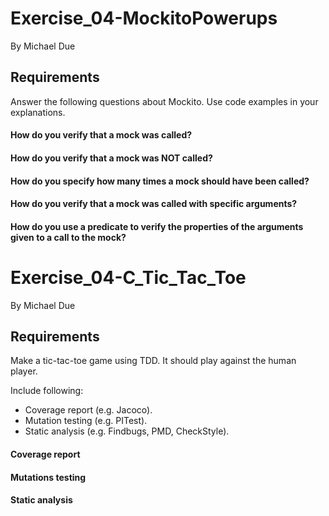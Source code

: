 # Exercise_04-MockitoPowerups
By Michael Due

## Requirements
Answer the following questions about Mockito. Use code examples in your explanations.

#### How do you verify that a mock was called?


#### How do you verify that a mock was NOT called?


#### How do you specify how many times a mock should have been called?


#### How do you verify that a mock was called with specific arguments?


#### How do you use a predicate to verify the properties of the arguments given to a call to the mock?


# Exercise_04-C_Tic_Tac_Toe
By Michael Due

## Requirements
Make a tic-tac-toe game using TDD. It should play against the human player. 

Include following:
- Coverage report (e.g. Jacoco).
- Mutation testing (e.g. PITest).
- Static analysis (e.g. Findbugs, PMD, CheckStyle). 

#### Coverage report

#### Mutations testing

#### Static analysis